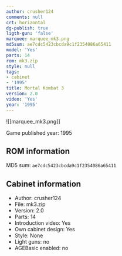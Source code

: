 ```yaml
---
author: crusher124
comments: null
crt: horizontal
dg-publish: true
ligth-gun: 'false'
marquee: marquee_mk3.png
md5sum: ae7cdc5423cbcda9c1f2354086a65411
model: 'Yes'
parts: 14
rom: mk3.zip
style: null
tags:
- cabinet
- '1995'
title: Mortal Kombat 3
version: 2.0
video: 'Yes'
year: '1995'
---
```


![[marquee_mk3.png]]

Game published year: 1995

## ROM information

MD5 sum: `ae7cdc5423cbcda9c1f2354086a65411` 

## Cabinet information

- Author: crusher124
- File: mk3.zip
- Version: 2.0
- Parts: 14
- Introduction video: Yes
- Own cabinet design: Yes
- Style: None
- Light guns: no
- AGEBasic enabled: no

